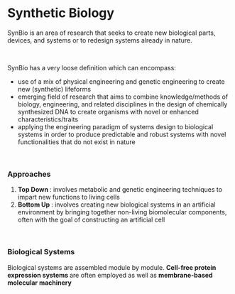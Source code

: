 # Synthetic Biology

SynBio is an area of research that seeks to create new biological parts, devices, and systems or to redesign systems already in nature.

<br>

SynBio has a very loose definition which can encompass: 
- use of a mix of physical engineering and genetic engineering to create new (synthetic) lifeforms
- emerging field of research that aims to combine knowledge/methods of biology, engineering, and related disciplines in the design of 
  chemically synthesized DNA to create organisms with novel or enhanced characteristics/traits
- applying the engineering paradigm of systems design to biological systems in order to produce predictable and robust systems with 
  novel functionalities that do not exist in nature

<br>
  
### Approaches
1. <b> Top Down </b>: involves metabolic and genetic engineering techniques to impart new functions to living cells
2. <b> Bottom Up </b>: involves creating new biological systems in an artificial environment by bringing together non-living 
              biomolecular components, often with the goal of constructing an artificial cell

<br>
              
### Biological Systems
Biological systems are assembled module by module. <b> Cell-free protein expression systems </b> are often employed as well as <b> membrane-based molecular machinery </b>
